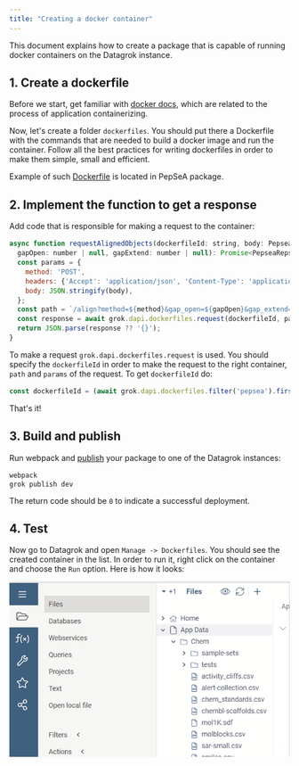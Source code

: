 ```yaml
---
title: "Creating a docker container"
---
```


This document explains how to create a package that is capable of running docker containers on the Datagrok instance.

## 1. Create a dockerfile

Before we start, get familiar with
[docker docs](https://docs.docker.com/get-started/02_our_app/),
 which are related to the process of application containerizing.

Now, let's create a folder `dockerfiles`. You should put there a Dockerfile with
the commands that are needed to build a docker image and run the container.
Follow all the best practices for writing dockerfiles in order to make them
simple, small and efficient.

Example of such
 [Dockerfile](https://github.com/datagrok-ai/public/blob/master/packages/PepSeA/dockerfiles/Dockerfile)
 is located in PepSeA package.

## 2. Implement the function to get a response

Add code that is responsible for making a request to the container:

```js
async function requestAlignedObjects(dockerfileId: string, body: PepseaBodyUnit[], method: string,
  gapOpen: number | null, gapExtend: number | null): Promise<PepseaRepsonse> {
  const params = {
    method: 'POST',
    headers: {'Accept': 'application/json', 'Content-Type': 'application/json'},
    body: JSON.stringify(body),
  };
  const path = `/align?method=${method}&gap_open=${gapOpen}&gap_extend=${gapExtend}`;
  const response = await grok.dapi.dockerfiles.request(dockerfileId, path, params);
  return JSON.parse(response ?? '{}');
}
```

To make a request `grok.dapi.dockerfiles.request` is used. You should specify
the `dockerfileId` in order to make the request to the right container, `path`
and `params` of the request. To get `dockerfileId` do:

```js
const dockerfileId = (await grok.dapi.dockerfiles.filter('pepsea').first()).id;
```

That's it!

## 3. Build and publish

Run webpack and [publish](../develop.md#publishing) your package to one of the
 Datagrok instances:

```shell
webpack
grok publish dev
```

The return code should be `0` to indicate a successful deployment.

## 4. Test

Now go to Datagrok and open `Manage -> Dockerfiles`. You should see the created
container in the list. In order to run it, right click on the container and
choose the `Run` option. Here is how it looks:

![docker-container](./docker.gif)
